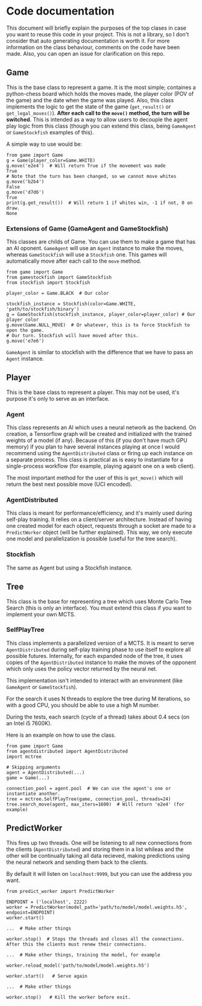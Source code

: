 # Code documentation

This document will briefly explain the purposes of the top clases in case you want to reuse this code in your project. This is not a library, so I don't consider that auto generating documentation is worth it. For more information on the class behaviour, comments on the code have been made. Also, you can open an issue for clarification on this repo.

## Game
This is the base class to represent a game. It is the most simple; containes a python-chess board which holds the moves made, the player color (POV of the game) and the date when the game was played. Also, this class implements the logic to get the state of the game (`get_result()` or `get_legal_moves()`). **After each call to the `move()` method, the turn will be switched**. This is intended as a way to allow users to decouple the agent play logic from this class (though you can extend this class, being `GameAgent` or `GameStockfish` examples of this).


A simple way to use would be:

```python3
from game import Game
g = Game(player_color=Game.WHITE)
g.move('e2e4')  # Will return True if the movement was made
True
# Note that the turn has been changed, so we cannot move whites
g.move('b2b4')
False
g.move('d7d6')
True
print(g.get_result())  # Will return 1 if whites win, -1 if not, 0 on draw.
None
```
### Extensions of Game (GameAgent and GameStockfish)
This classes are childs of Game. You can use them to make a game that has an AI oponent. `GameAgent` will use an `Agent` instance to make the moves, whereas `GameStockfish` will use a `Stockfish` one. This games will automatically move after each call to the `move` method.

```python3
from game import Game
from gamestockfish import GameStockfish
from stockfish import Stockfish

player_color = Game.BLACK  # Our color

stockfish_instance = Stockfish(color=Game.WHITE, 'path/to/stockfish/binary')
g = GameStockfish(stockfish_instance, player_color=player_color) # Our player color
g.move(Game.NULL_MOVE)  # Or whatever, this is to force Stockfish to open the game.
# Our turn. Stockfish will have moved after this.
g.move('e7e6')
```

`GameAgent` is similar to stockfish with the difference that we have to pass an `Agent` instance.


## Player

This is the base class to represent a player. This may not be used, it's purpose it's only to serve as an interface.

### Agent

This class represents an AI which uses a neural network as the backend. On creation, a Tensorflow graph will be created and initialized with the trained weights of a model (if any). Because of this (if you don't have much GPU memory) if you plan to have several instances playing at once I would recommend using the `AgentDistributed` class or firing up each instance on a separate process. This class is practical as is easy to instantiate for a single-process workflow (for example, playing agaisnt one on a web client).

The most important method for the user of this is `get_move()` which will return the best next possible move (UCI encoded).

### AgentDistributed

This class is meant for performance/efficiency, and it's mainly used during self-play training. It relies on a client/server architecture. Instead of having one created model for each object, requests through a socket are made to a `PredictWorker` object (will be further explained). This way, we only execute one model and parallelization is possible (useful for the tree search).

### Stockfish

The same as Agent but using a Stockfish instance. 


## Tree

This class is the base for representing a tree which uses Monte Carlo Tree Search (this is only an interface). You must extend this class if you want to implement your own MCTS.

### SelfPlayTree

This class implements a parallelized version of a MCTS. It is meant to serve `AgentDistributed` during self-play training phase to use itself to explore all possible futures. Internally, for each expanded node of the tree, it uses copies of the `AgentDistributed` instance to make the moves of the opponent which only uses the policy vector returned by the neural net.

This implementation isn't intended to interact with an environment (like `GameAgent` or `GameStockfish`).

For the search it uses N threads to explore the tree during M iterations, so with a good CPU, you should be able to use a high M number.

During the tests, each search (cycle of a thread) takes about 0.4 secs (on an Intel i5 7600K).

Here is an example on how to use the class.

```python3
from game import Game
from agentdistributed import AgentDistributed
import mctree

# Skipping arguments
agent = AgentDistributed(...)
game = Game(...)

connection_pool = agent.pool  # We can use the agent's one or instantiate another.
tree = mctree.SelfPlayTree(game, connection_pool, threads=24)
tree.search_move(agent, max_iters=1600)  # Will return 'e2e4' (for example)
```

## PredictWorker

This fires up two threads. One will be listening to all new connections from the clients (`AgentDistributed`) and storing them in a list whileas and the other will be continually taking all data recieved, making predictions using the neural network and sending them back to the clients.

By default it will listen on `localhost:9999`, but you can use the address you want.

```python3
from predict_worker import PredictWorker

ENDPOINT = ('localhost', 2222)
worker = PredictWorker(model_path='path/to/model/model.weights.h5', endpoint=ENDPOINT)
worker.start()

...  # Make other things

worker.stop()  # Stops the threads and closes all the connections. After this the clients must renew their connections.

...  # Make other things, training the model, for example

worker.reload_model('path/to/model/model.weights.h5')

worker.start()   # Serve again

...  # Make other things

worker.stop()   # Kill the worker before exit.
```




